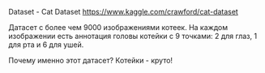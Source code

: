 Dataset - Cat Dataset 
https://www.kaggle.com/crawford/cat-dataset

Датасет с более чем 9000 изображениями котеек. На каждом изображении есть аннотация головы котейки с 9 точками: 2 для глаз, 1 для рта и 6 для ушей.

Почему именно этот датасет? Котейки - круто!
